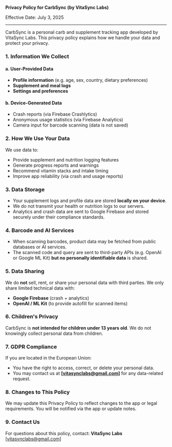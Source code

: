 **Privacy Policy for CarbSync (by VitaSync Labs)**

Effective Date: July 3, 2025

---

CarbSync is a personal carb and supplement tracking app developed by VitaSync Labs. This privacy policy explains how we handle your data and protect your privacy.

### 1. Information We Collect

#### a. User-Provided Data

* **Profile information** (e.g. age, sex, country, dietary preferences)
* **Supplement and meal logs**
* **Settings and preferences**

#### b. Device-Generated Data

* Crash reports (via Firebase Crashlytics)
* Anonymous usage statistics (via Firebase Analytics)
* Camera input for barcode scanning (data is not saved)

### 2. How We Use Your Data

We use data to:

* Provide supplement and nutrition logging features
* Generate progress reports and warnings
* Recommend vitamin stacks and intake timing
* Improve app reliability (via crash and usage reports)

### 3. Data Storage

* Your supplement logs and profile data are stored **locally on your device**.
* We do not transmit your health or nutrition logs to our servers.
* Analytics and crash data are sent to Google Firebase and stored securely under their compliance standards.

### 4. Barcode and AI Services

* When scanning barcodes, product data may be fetched from public databases or AI services.
* The scanned code and query are sent to third-party APIs (e.g. OpenAI or Google ML Kit) **but no personally identifiable data** is shared.

### 5. Data Sharing

We do **not** sell, rent, or share your personal data with third parties.
We only share limited technical data with:

* **Google Firebase** (crash + analytics)
* **OpenAI / ML Kit** (to provide autofill for scanned items)

### 6. Children's Privacy

CarbSync is **not intended for children under 13 years old**. We do not knowingly collect personal data from children.

### 7. GDPR Compliance

If you are located in the European Union:

* You have the right to access, correct, or delete your personal data.
* You may contact us at **[vitasynclabs@gmail.com]** for any data-related request.

### 8. Changes to This Policy

We may update this Privacy Policy to reflect changes to the app or legal requirements. You will be notified via the app or update notes.

### 9. Contact Us

For questions about this policy, contact:
**VitaSync Labs**
[vitasynclabs@gmail.com]
